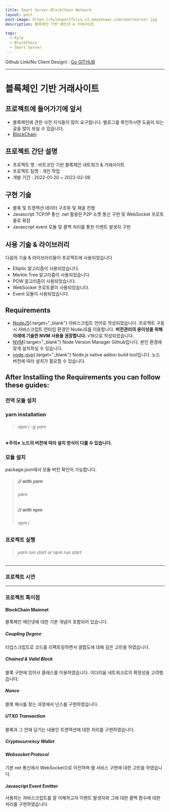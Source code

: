 ```yaml
---
title: Smart Server-BlockChain Network
layout: post
post-image: https://kylesportfolio.s3.amazonaws.com/smartserver.jpg
description: 블록체인 기반 메인넷 & 거래사이트

tags:
  - Kyle
  - BlockChain
  - Smart Server
---
```


Github Link(No Client Design) : <a href="https://github.com/imkyle94/SmartServer-ws-">Go GITHUB</a>

---

# 블록체인 기반 거래사이트

## 프로젝트에 들어가기에 앞서

- 블록체인에 관한 사전 지식들이 많이 요구됩니다. 벨로그를 확인하시면 도움이 되는 글을 많이 보실 수 있습니다.
- [BlockChain](https://velog.io/@andy3638/%EB%B8%94%EB%A1%9D%EC%B2%B4%EC%9D%B8%EC%97%90-%EB%8C%80%ED%95%98%EC%97%AC%EB%B8%94%EB%A1%9D%EC%B2%B4%EC%9D%B8%EC%97%90-%EB%8C%80%ED%95%9C-%EB%B8%94%EB%A1%9C%EA%B7%B8-%EA%B8%80-%EB%9D%BC%EC%9A%B0%ED%8C%85)

## 프로젝트 간단 설명

- 프로젝트 명 : 비트코인 기반 블록체인 네트워크 & 거래사이트
- 프로젝트 팀명 : 개인 작업
- 개발 기간 : 2022-01-20 ~ 2022-02-06

## 구현 기술

- 블록 및 트랜잭션 데이터 구조화 및 채굴 진행
- Javascript TCP/IP 통신 .net 활용한 P2P 소켓 통신 구현 및 WebSocket 프로토콜로 확장
- Javascript event 모듈 및 콜백 처리를 통한 이벤트 발생자 구현

## 사용 기술 & 라이브러리

다음의 기술 & 라이브러리들이 프로젝트에 사용되었습니다<br>

- Elliptic 알고리즘이 사용되었습니다.
- Merkle Tree 알고리즘이 사용되었습니다.
- POW 알고리즘이 사용되었습니다.
- WebSocket 프로토콜이 사용되었습니다.
- Event 모듈이 사용되었습니다.

## Requirements

- [NodeJS](https://nodejs.org/ko/){:target="\_blank"} 자바스크립트 언어로 작성되었습니다. 프로젝트 구동 시 자바스크립트 런타임 환경인 NodeJS를 이용합니다. **버전관리의 용이성을 위해 아래에 기술한 NVM 사용을 권장합니다.** v16으로 작성되었습니다.
- [NVM](https://github.com/nvm-sh/nvm){:target="\_blank"} Node Version Manager Github입니다. 본인 환경에 맞게 설치하실 수 있습니다.
- [node-gyp](https://github.com/nodejs/node-gyp){:target="\_blank"} Node.js native addon build tool입니다. 노드 버전에 따라 설치가 필요할 수 있습니다.

## After Installing the Requirements you can follow these guides:

### 전역 모듈 설치

### yarn installation

> ###### npm i -g yarn

**※주의※ 노드의 버전에 따라 설치 방식이 다를 수 있습니다.**

### 모듈 설치

package.json에서 모듈 버전 확인이 가능합니다.<br>

> ##### // with yarn
>
> ###### yarn
>
> ##### // with npm
>
> ###### npm i

### 프로젝트 실행

> ###### yarn run start or npm run start

---

### 프로젝트 시연

---

### 프로젝트 특이점

#### BlockChain Mainnet

블록체인 메인넷에 대한 기본 개념이 포함되어 있습니다.

##### Coupling Degree

타입스크립트로 코드를 리팩토링하면서 결합도에 대해 깊은 고민을 하였습니다.

##### Chained & Valid Block

블록 구현에 있어서 클래스를 이용하였습니다. 이더리움 네트워크로의 확장성을 고려했습니다.

##### Nonce

블록 해시를 찾는 과정에서 넌스를 구현하였습니다.

##### UTXO Transaction

블록과 그 안에 담기는 내용인 트랜잭션에 대한 처리를 구현하였습니다.

##### Cryptocurrency Wallet

##### Websocket Protocol

기본 net 통신에서 WebSocket으로 이전하며 웹 서비스 구현에 대한 고민을 하였습니다.

#### Javascript Event Emitter

사용하는 자바스크립트를 잘 이해하고자 이벤트 발생자와 그에 대한 콜백 함수에 대한 처리를 구현하였습니다.
